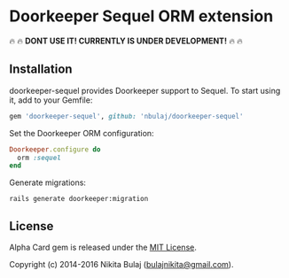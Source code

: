 # Doorkeeper Sequel ORM extension

:fire: :fire: **DONT USE IT! CURRENTLY IS UNDER DEVELOPMENT!** :fire: :fire:

## Installation

doorkeeper-sequel provides Doorkeeper support to Sequel.
To start using it, add to your Gemfile:

``` ruby
gem 'doorkeeper-sequel', github: 'nbulaj/doorkeeper-sequel'
```

Set the Doorkeeper ORM configuration:

``` ruby
Doorkeeper.configure do
  orm :sequel
end
```

Generate migrations:

```
rails generate doorkeeper:migration
```

## License

Alpha Card gem is released under the [MIT License](http://www.opensource.org/licenses/MIT).

Copyright (c) 2014-2016 Nikita Bulaj (bulajnikita@gmail.com).
